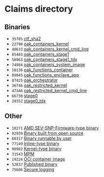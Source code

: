 # Claims directory

## Binaries

- `35705`
  [ctf_sha2](https://github.com/project-oak/oak/blob/main/docs/tr/claim/35705.md)
- `22790`
  [oak_containers_kernel](https://github.com/project-oak/oak/blob/main/docs/tr/claim/22790.md)
- `48633`
  [oak_containers_kernel_cmd_line](https://github.com/project-oak/oak/blob/main/docs/tr/claim/48633.md)
- `85483`
  [oak_containers_stage1](https://github.com/project-oak/oak/blob/main/docs/tr/claim/85483.md)
- `58963`
  [oak_containers_stage1_tdx](https://github.com/project-oak/oak/blob/main/docs/tr/claim/74984.md)
- `74984`
  [oak_containers_system_image](https://github.com/project-oak/oak/blob/main/docs/tr/claim/58963.md)
- `18136`
  [oak_functions_container](https://github.com/project-oak/oak/blob/main/docs/tr/claim/18136.md)
- `09945`
  [oak_functions_enclave_app](https://github.com/project-oak/oak/blob/main/docs/tr/claim/09945.md)
- `87425`
  [oak_orchestrator](https://github.com/project-oak/oak/blob/main/docs/tr/claim/87425.md)
- `36746`
  [oak_restricted_kernel](https://github.com/project-oak/oak/blob/main/docs/tr/claim/36746.md)
- `47346`
  [oak_restricted_kernel_cmd_line](https://github.com/project-oak/oak/blob/main/docs/tr/claim/47346.md)
- `66738`
  [stage0](https://github.com/project-oak/oak/blob/main/docs/tr/claim/66738.md)
- `20352`
  [stage0_tdx](https://github.com/project-oak/oak/blob/main/docs/tr/claim/20352.md)

## Other

- `10271`
  [AMD SEV-SNP-Firmware-type binary](https://github.com/project-oak/oak/blob/main/docs/tr/claim/10271.md)
- `92939`
  [Binary built from open source](https://github.com/project-oak/oak/blob/main/docs/tr/claim/92939.md)
- `68317`
  [Binary runnable by user](https://github.com/project-oak/oak/blob/main/docs/tr/claim/68317.md)
- `77149`
  [Inline-type binary](https://github.com/project-oak/oak/blob/main/docs/tr/claim/77149.md)
- `98982`
  [Kernel-type binary](https://github.com/project-oak/oak/blob/main/docs/tr/claim/98982.md)
- `31543`
  [MPM](https://github.com/project-oak/oak/blob/main/docs/tr/claim/31543.md)
- `19224`
  [OCI container image](https://github.com/project-oak/oak/blob/main/docs/tr/claim/19224.md)
- `52637`
  [Published binary](https://github.com/project-oak/oak/blob/main/docs/tr/claim/52637.md)
- `75606`
  [Secure logging](https://github.com/project-oak/oak/blob/main/docs/tr/claim/75606.md)
